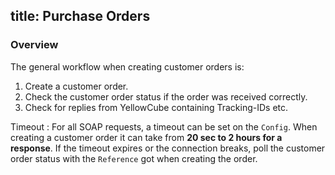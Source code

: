 title: Purchase Orders
---

### Overview

The general workflow when creating customer orders is:

 1. Create a customer order.
 2. Check the customer order status if the order was received correctly.
 3. Check for replies from YellowCube containing Tracking-IDs etc.

 Timeout
 :   For all SOAP requests, a timeout can be set on the `Config`. When creating a customer order
     it can take from **20 sec to 2 hours for a response**. If the timeout expires or the connection
     breaks, poll the customer order status with the `Reference` got when creating the order.

